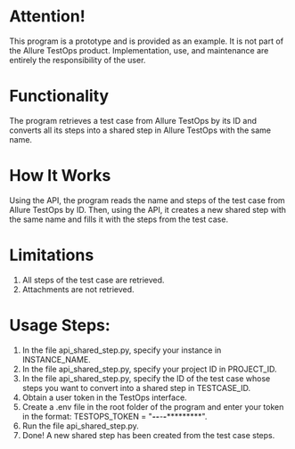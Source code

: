 # Attention!
This program is a prototype and is provided as an example. It is not part of the Allure TestOps product. Implementation, use, and maintenance are entirely the responsibility of the user.

# Functionality
The program retrieves a test case from Allure TestOps by its ID and converts all its steps into a shared step in Allure TestOps with the same name.

# How It Works
Using the API, the program reads the name and steps of the test case from Allure TestOps by ID. Then, using the API, it creates a new shared step with the same name and fills it with the steps from the test case.

# Limitations
1. All steps of the test case are retrieved.
2. Attachments are not retrieved.

# Usage Steps:
1. In the file api_shared_step.py, specify your instance in INSTANCE_NAME.
2. In the file api_shared_step.py, specify your project ID in PROJECT_ID.
3. In the file api_shared_step.py, specify the ID of the test case whose steps you want to convert into a shared step in TESTCASE_ID.
4. Obtain a user token in the TestOps interface.
5. Create a .env file in the root folder of the program and enter your token in the format: TESTOPS_TOKEN = "*******-****-****-****-************".
6. Run the file api_shared_step.py.
7. Done! A new shared step has been created from the test case steps.


